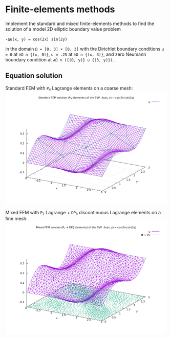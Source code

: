 # Finite-elements methods

Implement the standard and mixed finite-elements methods to find the solution of a model 2D elliptic boundary value problem

<code>-&Delta;u(x, y) = cos(2x) sin(2y)</code>

in the domain <code>&Omega; = [0, 3] &times; [0, 3]</code> with the Dirichlet boundary conditions `u = 0` at <code>&part;&Omega; &cap; {(x, 0)}</code>, `u = .25` at <code>&part;&Omega; &cap; {(x, 3)}</code>, and zero Neumann boundary condition at <code>&part;&Omega; &cap; ({(0, y)} &cup; {(3, y)})</code>.

## Equation solution

Standard FEM with <code>P<sub>4</sub></code> Lagrange elements on a coarse mesh:
![Equation solution](/figs/seq/lin/poisson_2d_fem/std.png)

Mixed FEM with <code>P<sub>1</sub></code> Lagrange + <code>DP<sub>0</sub></code> discontinuous Lagrange elements on a fine mesh:
![Equation solution](/figs/seq/lin/poisson_2d_fem/mixed1.png)
